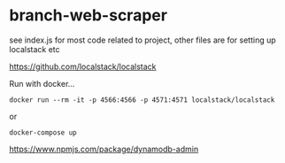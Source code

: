 # branch-web-scraper

see index.js for most code related to project, other files are for setting up localstack etc

https://github.com/localstack/localstack

Run with docker...

```docker run --rm -it -p 4566:4566 -p 4571:4571 localstack/localstack```

or 

```docker-compose up```

https://www.npmjs.com/package/dynamodb-admin